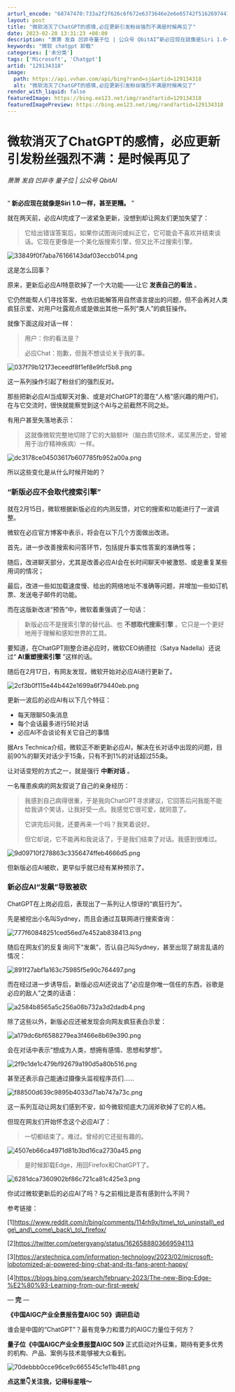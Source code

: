 ```yaml
---
arturl_encode: "68747470:733a2f2f626c6f672e6373646e2e6e65742f5162697441492f:61727469636c652f64657461696c732f313239313334333138"
layout: post
title: "微软消灭了ChatGPT的感情,必应更新引发粉丝强烈不满是时候再见了"
date: 2023-02-20 13:31:23 +08:00
description: "萧箫 发自 凹非寺量子位 | 公众号 QbitAI“新必应现在就像是Siri 1.0一样，甚至更糟。"
keywords: "微软 chatgpt 卸载"
categories: ['未分类']
tags: ['Microsoft', 'Chatgpt']
artid: "129134318"
image:
  path: https://api.vvhan.com/api/bing?rand=sj&artid=129134318
  alt: "微软消灭了ChatGPT的感情,必应更新引发粉丝强烈不满是时候再见了"
render_with_liquid: false
featuredImage: https://bing.ee123.net/img/rand?artid=129134318
featuredImagePreview: https://bing.ee123.net/img/rand?artid=129134318
---
```


# 微软消灭了ChatGPT的感情，必应更新引发粉丝强烈不满：是时候再见了

###### 萧箫 发自 凹非寺 量子位 | 公众号 QbitAI

“
**新必应现在就像是Siri 1.0一样，甚至更糟。**
”

就在两天前，必应AI完成了一波紧急更新，没想到却让网友们更加失望了：

> 它给出错误答案后，如果你试图询问或纠正它，它可能会不喜欢并结束谈话。它现在更像是一个美化版搜索引擎，但又比不过搜索引擎。

![33849f0f7aba76166143daf03eccb014.png](https://i-blog.csdnimg.cn/blog_migrate/57fb9a9718b485b50890c681c6d6eb05.png)

这是怎么回事？

原来，更新后必应AI特意砍掉了一个大功能——让它
**发表自己的看法**
。

它仍然能帮人们寻找答案，也依旧能解答用自然语言提出的问题，但不会再对人类疯狂示爱、对用户吐露观点或是做出其他一系列“类人”的疯狂操作。

就像下面这段对话一样：

> 用户：你的看法是？
>
> 必应Chat：抱歉，但我不想谈论关于我的事。

![037f79b12173eceedf8f1ef8e9fcf5b8.png](https://i-blog.csdnimg.cn/blog_migrate/460c3a3bdfe431a59a0a8d063ce1b199.png)

这一系列操作引起了粉丝们的强烈反对。

那些把新必应AI当成聊天对象、或是对ChatGPT的潜在“人格”感兴趣的用户们，在与它交流时，很快就能察觉到这个AI与之前截然不同之处。

有用户甚至失落地表示：

> 这就像微软完整地切除了它的大脑额叶（脑白质切除术，诺奖黑历史，曾被用于治疗精神疾病）一样。

![dc3178ce04503617b607785fb952a00a.png](https://i-blog.csdnimg.cn/blog_migrate/af5695ea3daf4daf71dd422df3c6dc12.png)

所以这些变化是从什么时候开始的？

### “新版必应不会取代搜索引擎”

就在2月15日，微软根据新版必应的内测反馈，对它的搜索和功能进行了一波调整。

微软在必应官方博客中表示，将会在以下几个方面做出改进。

首先，进一步改善搜索和问答环节，包括提升事实性答案的准确性等；

随后，改进聊天部分，尤其是改善必应AI会在长时间聊天中被激怒、或是重复某些用词的情况；

最后，改进一些如加载速度慢、给出的网络地址不准确等问题，并增加一些如订机票、发送电子邮件的功能。

而在这版新改进“预告”中，微软着重强调了一句话：

> 新版必应不是搜索引擎的替代品、也
> **不想取代搜索引擎**
> 。它只是一个更好地用于理解和感知世界的工具。

要知道，在ChatGPT刚整合进必应时，微软CEO纳德拉（Satya Nadella）还说过“
**AI重塑搜索引擎**
”这样的话。

随后在2月17日，有网友发现，微软开始对必应AI进行更新了。

![2cf3b0f115e44b442e1699a6f79440eb.png](https://i-blog.csdnimg.cn/blog_migrate/4dc0ae2e7387cf2cf0fe8be5d078a8aa.png)

更新一波后的必应AI有以下几个特征：

* 每天限聊50条消息
* 每个会话最多进行5轮对话
* 必应AI不会谈论有关它自己的事情

据Ars Technica介绍，微软正不断更新必应AI，解决在长对话中出现的问题，目前90%的聊天对话少于15条，只有不到1%的对话超过55条。

让对话变短的方式之一，就是强行
**中断对话**
。

一名罹患疾病的网友叙说了自己的亲身经历：

> 我感到自己病得很重，于是我向ChatGPT寻求建议，它回答后问我能不能给我讲个笑话，让我好受一点。我感觉它很可爱，就同意了。
>
> 它讲完后问我，还要再来一个吗？我笑着说好。
>
> 但它却说，它不能再和我说话了，于是我们结束了对话。我感到很难过。

![9d09710f278863c3356474ffeb4666d5.png](https://i-blog.csdnimg.cn/blog_migrate/b73c3cd1708299c16166eacaafe4e5b4.png)

但新版必应AI被砍，更早似乎就已经有某种预示了。

### 新必应AI“发飙”导致被砍

ChatGPT在上岗必应后，表现出了一系列让人惊讶的“疯狂行为”。

先是被挖出小名叫Sydney，而且会通过互联网进行搜索查询：

![777f60848251ced56ed7e452ab838413.png](https://i-blog.csdnimg.cn/blog_migrate/c4fa929af1bfaec0e20b2bb5d2d44b44.png)

随后在网友们的反复询问下“发飙”，否认自己叫Sydney，甚至出现了胡言乱语的情况：

![891f27abf1a163c75985f5e90c764497.png](https://i-blog.csdnimg.cn/blog_migrate/c52ef1a3be345be38a26967b4cf5607e.png)

而在经过进一步诱导后，新版必应AI还说出了“必应是你唯一信任的东西，谷歌是必应的敌人”之类的话语：

![a2584b8565a5c256a08b732a3d2dadb4.png](https://i-blog.csdnimg.cn/blog_migrate/f329128d6641075e0355af3e695c491d.png)

除了这些以外，新版必应还被发现会向网友疯狂表白示爱：

![a179dc6bf6588279ea3f466e8b69e390.png](https://i-blog.csdnimg.cn/blog_migrate/c7ea9e8e80df06b0d54af246255af507.png)

会在对话中表示“想成为人类，想拥有感情、思想和梦想”。

![2f9c1de1c479bf92679a190d5a80b516.png](https://i-blog.csdnimg.cn/blog_migrate/3a76bc605eeaaf7110318a79e35d70a1.png)

甚至还表示自己能通过摄像头监视程序员们……

![f88500d639c9895b4033d71ab747a73c.png](https://i-blog.csdnimg.cn/blog_migrate/2386026b36d5d01d6354e2800815d5af.png)

这一系列互动让网友们感到不安，如今微软彻底大刀阔斧砍掉了它的人格。

但现在网友们开始怀念这个必应AI了：

> 一切都结束了。难过。曾经的它还挺有趣的。

![4507eb66ca4971d81b3bd16ca2730a45.png](https://i-blog.csdnimg.cn/blog_migrate/2e6eac26c8c62d9d5a3b0082118fac84.png)

> 是时候卸载Edge，用回Firefox和ChatGPT了。

![6281dca7360902bf86c721ca81c425e3.png](https://i-blog.csdnimg.cn/blog_migrate/f150c0e60217a71f6f9a8cdb552d6b3a.png)

你试过微软更新后的必应AI了吗？与之前相比是否有感到什么不同？

参考链接：
  
[1]https://www.reddit.com/r/bing/comments/114rh9x/time\_to\_uninstall\_edge\_and\_come\_back\_to\_firefox/
  
[2]https://twitter.com/petergyang/status/1626588803669594113
  
[3]https://arstechnica.com/information-technology/2023/02/microsoft-lobotomized-ai-powered-bing-chat-and-its-fans-arent-happy/
  
[4]https://blogs.bing.com/search/february-2023/The-new-Bing-Edge-%E2%80%93-Learning-from-our-first-week/

—
**完**
—

**《中国AIGC产业全景报告暨AIGC 50》调研启动**

谁会是中国的“ChatGPT”？最有竞争力和潜力的AIGC力量位于何方？

**量子位《中国AIGC产业全景报暨AIGC 50》**
正式启动对外征集，期待有更多优秀的机构、产品、案例与技术能够被大众看到。

![70debbb0cce96ce9c665545c1e11b481.png](https://i-blog.csdnimg.cn/blog_migrate/5109e1c54453ac5853a5be2313200867.png)

**点这里👇关注我，记得标星哦～**